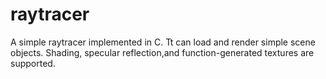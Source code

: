 # raytracer
A simple raytracer implemented in C. Tt can load and render simple scene objects. Shading, specular reflection,and function-generated textures are supported. 
